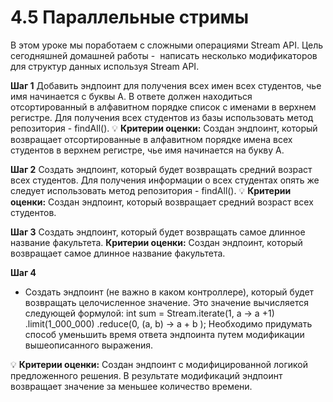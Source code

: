 # 4.5 Параллельные стримы
В этом уроке мы поработаем с сложными операциями Stream API. Цель сегодняшней домашней работы -  написать несколько модификаторов для структур данных используя Stream API.

**Шаг 1**
Добавить эндпоинт для получения всех имен всех студентов, чье имя начинается с буквы А. 
В ответе должен находиться отсортированный в алфавитном порядке список с именами в верхнем регистре. 
Для получения всех студентов из базы использовать метод репозитория - findAll().
💡 **Критерии оценки:** 
Создан эндпоинт, который возвращает отсортированные в алфавитном порядке имена всех студентов в верхнем регистре, чье имя начинается на букву А.

**Шаг 2**
Создать эндпоинт, который будет возвращать средний возраст всех студентов. 
Для получения информации о всех студентах опять же следует использовать метод репозитория - findAll().
💡 **Критерии оценки:** 
Создан эндпоинт, который возвращает средний возраст всех студентов.

**Шаг 3**
Создать эндпоинт, который будет возвращать самое длинное название факультета.
  **Критерии оценки:** 
Создан эндпоинт, который возвращает самое длинное название факультета.

**Шаг 4**
- Создать эндпоинт (не важно в каком контроллере), который будет возвращать целочисленное значение. 
Это значение вычисляется следующей формулой:
int sum = Stream.iterate(1, a -> a +1) .limit(1_000_000) .reduce(0, (a, b) -> a + b );
Необходимо придумать способ уменьшить время ответа эндпоинта путем модификации вышеописанного выражения.

💡 **Критерии оценки:** 
Создан эндпоинт с модифицированной логикой предложенного решения. 
В результате модификаций эндпоинт возвращает значение за меньшее количество времени.
